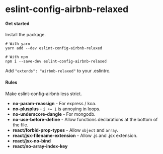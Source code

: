 # eslint-config-airbnb-relaxed

#### Get started

Install the package.
```
# With yarn
yarn add --dev eslint-config-airbnb-relaxed

# With npm
npm i --save-dev eslint-config-airbnb-relaxed
```

Add `"extends": "airbnb-relaxed"` to your .eslintrc.


#### Rules

Make eslint-config-airbnb less strict.

* **no-param-reassign** - For express / koa.
* **no-plusplus** - `i += 1` is annoying in loops.
* **no-underscore-dangle** - For mongodb.
* **no-use-before-define** - Allow functions declarations at the bottom of the file.
* **react/forbid-prop-types** - Allow `object` and `array`.
* **react/jsx-filename-extension** - Allow .js and .jsx extension.
* **react/jsx-no-bind**
* **react/no-array-index-key**
